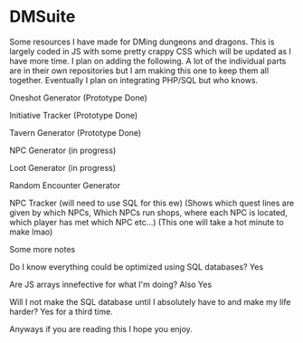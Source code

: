 # DMSuite
Some resources I have made for DMing dungeons and dragons. 
This is largely coded in JS with some pretty crappy CSS which will be updated as I have more time. I plan on adding the following. A lot of the individual parts are in their own repositories but I am making this one to keep them all together. Eventually I plan on integrating PHP/SQL but who knows. 

Oneshot Generator (Prototype Done)

Initiative Tracker (Prototype Done)

Tavern Generator (Prototype Done)

NPC Generator (in progress)

Loot Generator (in progress)

Random Encounter Generator

NPC Tracker (will need to use SQL for this ew) (Shows which quest lines are given by which NPCs, Which NPCs run shops, where each NPC is located, which player has met which NPC etc...) (This one will take a hot minute to make lmao)

Some more notes

Do I know everything could be optimized using SQL databases? Yes

Are JS arrays innefective for what I'm doing? Also Yes

Will I not make the SQL database until I absolutely have to and make my life harder? Yes for a third time. 

Anyways if you are reading this I hope you enjoy. 


